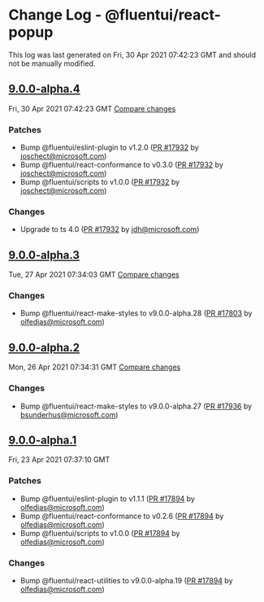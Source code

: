 # Change Log - @fluentui/react-popup

This log was last generated on Fri, 30 Apr 2021 07:42:23 GMT and should not be manually modified.

<!-- Start content -->

## [9.0.0-alpha.4](https://github.com/microsoft/fluentui/tree/@fluentui/react-popup_v9.0.0-alpha.4)

Fri, 30 Apr 2021 07:42:23 GMT 
[Compare changes](https://github.com/microsoft/fluentui/compare/@fluentui/react-popup_v9.0.0-alpha.3..@fluentui/react-popup_v9.0.0-alpha.4)

### Patches

- Bump @fluentui/eslint-plugin to v1.2.0 ([PR #17932](https://github.com/microsoft/fluentui/pull/17932) by joschect@microsoft.com)
- Bump @fluentui/react-conformance to v0.3.0 ([PR #17932](https://github.com/microsoft/fluentui/pull/17932) by joschect@microsoft.com)
- Bump @fluentui/scripts to v1.0.0 ([PR #17932](https://github.com/microsoft/fluentui/pull/17932) by joschect@microsoft.com)

### Changes

- Upgrade to ts 4.0 ([PR #17932](https://github.com/microsoft/fluentui/pull/17932) by jdh@microsoft.com)

## [9.0.0-alpha.3](https://github.com/microsoft/fluentui/tree/@fluentui/react-popup_v9.0.0-alpha.3)

Tue, 27 Apr 2021 07:34:03 GMT 
[Compare changes](https://github.com/microsoft/fluentui/compare/@fluentui/react-popup_v9.0.0-alpha.2..@fluentui/react-popup_v9.0.0-alpha.3)

### Changes

- Bump @fluentui/react-make-styles to v9.0.0-alpha.28 ([PR #17803](https://github.com/microsoft/fluentui/pull/17803) by olfedias@microsoft.com)

## [9.0.0-alpha.2](https://github.com/microsoft/fluentui/tree/@fluentui/react-popup_v9.0.0-alpha.2)

Mon, 26 Apr 2021 07:34:31 GMT 
[Compare changes](https://github.com/microsoft/fluentui/compare/@fluentui/react-popup_v9.0.0-alpha.1..@fluentui/react-popup_v9.0.0-alpha.2)

### Changes

- Bump @fluentui/react-make-styles to v9.0.0-alpha.27 ([PR #17936](https://github.com/microsoft/fluentui/pull/17936) by bsunderhus@microsoft.com)

## [9.0.0-alpha.1](https://github.com/microsoft/fluentui/tree/@fluentui/react-popup_v9.0.0-alpha.1)

Fri, 23 Apr 2021 07:37:10 GMT

### Patches

- Bump @fluentui/eslint-plugin to v1.1.1 ([PR #17894](https://github.com/microsoft/fluentui/pull/17894) by olfedias@microsoft.com)
- Bump @fluentui/react-conformance to v0.2.6 ([PR #17894](https://github.com/microsoft/fluentui/pull/17894) by olfedias@microsoft.com)
- Bump @fluentui/scripts to v1.0.0 ([PR #17894](https://github.com/microsoft/fluentui/pull/17894) by olfedias@microsoft.com)

### Changes

- Bump @fluentui/react-utilities to v9.0.0-alpha.19 ([PR #17894](https://github.com/microsoft/fluentui/pull/17894) by olfedias@microsoft.com)
